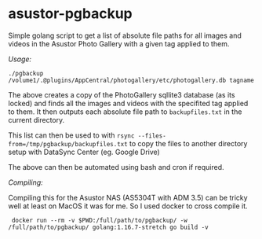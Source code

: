 # asustor-pgbackup
Simple golang script to get a list of absolute file paths for all images and videos in the Asustor Photo Gallery  with a given tag applied to them.

*Usage:*

```./pgbackup /volume1/.@plugins/AppCentral/photogallery/etc/photogallery.db tagname```

The above creates a copy of the PhotoGallery sqllite3 database (as its locked) and finds all the images and videos with the specifited tag applied to them.
It then outputs each absolute file path to `backupfiles.txt` in the current directory.

This list can then be used to with `rsync --files-from=/tmp/pgbackup/backupfiles.txt` to copy the files to another directory setup with DataSync Center (eg. Google Drive)

The above can then be automated using bash and cron if required.

*Compiling:*

Compiling this for the Asustor NAS (AS5304T with ADM 3.5) can be tricky well at least on MacOS it was for me. So I used docker to cross compile it.

``` docker run --rm -v $PWD:/full/path/to/pgbackup/ -w /full/path/to/pgbackup/ golang:1.16.7-stretch go build -v```
